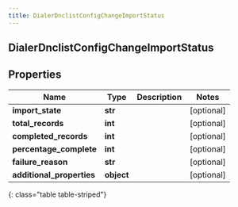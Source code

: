 ```yaml
---
title: DialerDnclistConfigChangeImportStatus
---
```

## DialerDnclistConfigChangeImportStatus

## Properties

|Name | Type | Description | Notes|
|------------ | ------------- | ------------- | -------------|
| **import_state** | **str** |  | [optional] |
| **total_records** | **int** |  | [optional] |
| **completed_records** | **int** |  | [optional] |
| **percentage_complete** | **int** |  | [optional] |
| **failure_reason** | **str** |  | [optional] |
| **additional_properties** | **object** |  | [optional] |
{: class="table table-striped"}


